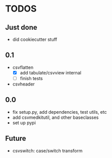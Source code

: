 # TODOS

## Just done
- did cookiecutter stuff

## 0.1 

- csvflatten
    - [X] add tabulate/csvview internal
    - [ ] finish tests

- csvheader


## 0.0

- fix setup.py, add dependencies, test utils, etc
- add csvmedkitutil, and other baseclasses
- set up pypi




## Future

- csvswitch: case/switch transform
